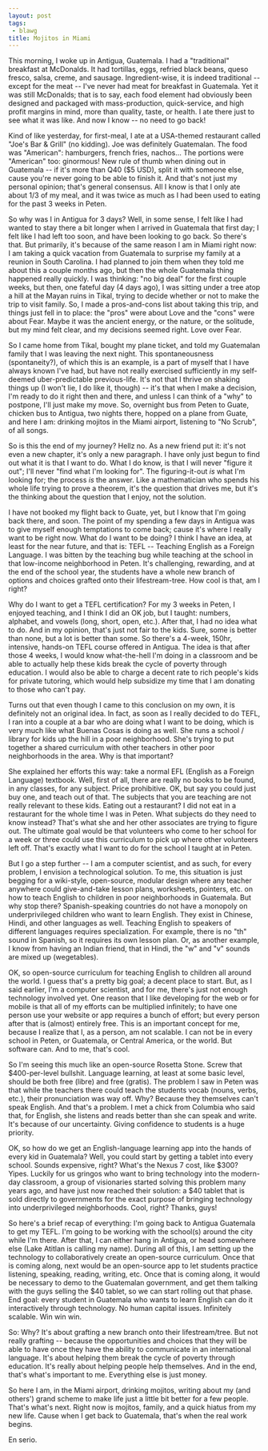 ```yaml
---
layout: post
tags:
 - blawg
title: Mojitos in Miami
---
```


This morning, I woke up in Antigua, Guatemala. I had a "traditional" breakfast at McDonalds. It had tortillas, eggs, refried black beans, queso fresco, salsa, creme, and sausage. Ingredient-wise, it is indeed traditional -- except for the meat -- I've never had meat for breakfast in Guatemala. Yet it was still McDonalds; that is to say, each food element had obviously been designed and packaged with mass-production, quick-service, and high profit margins in mind, more than quality, taste, or health. I ate there just to see what it was like. And now I know -- no need to go back!

Kind of like yesterday, for first-meal, I ate at a USA-themed restaurant called "Joe's Bar & Grill" (no kidding). Joe was definitely Guatemalan. The food was "American": hamburgers, french fries, nachos… The portions were "American" too: ginormous! New rule of thumb when dining out in Guatemala -- if it's more than Q40 ($5 USD), split it with someone else, cause you're never going to be able to finish it. And that's not just my personal opinion; that's general consensus. All I know is that I only ate about 1/3 of my meal, and it was twice as much as I had been used to eating for the past 3 weeks in Peten.

So why was I in Antigua for 3 days? Well, in some sense, I felt like I had wanted to stay there a bit longer when I arrived in Guatemala that first day; I felt like I had left too soon, and have been looking to go back. So there's that. But primarily, it's because of the same reason I am in Miami right now: I am taking a quick vacation from Guatemala to surprise my family at a reunion in South Carolina. I had planned to join them when they told me about this a couple months ago, but then the whole Guatemala thing happened really quickly. I was thinking: "no big deal" for the first couple weeks, but then, one fateful day (4 days ago), I was sitting under a tree atop a hill at the Mayan ruins in Tikal, trying to decide whether or not to make the trip to visit family. So, I made a pros-and-cons list about taking this trip, and things just fell in to place: the "pros" were about Love and the "cons" were about Fear. Maybe it was the ancient energy, or the nature, or the solitude, but my mind felt clear, and my decisions seemed right. Love over Fear.

So I came home from Tikal, bought my plane ticket, and told my Guatemalan family that I was leaving the next night. This spontaneousness (spontaneity?), of which this is an example, is a part of myself that I have always known I've had, but have not really exercised sufficiently in my self-deemed uber-predictable previous-life. It's not that I thrive on shaking things up (I won't lie, I do like it, though) -- it's that when I make a decision, I'm ready to do it right then and there, and unless I can think of a "why" to postpone, I'll just make my move. So, overnight bus from Peten to Guate, chicken bus to Antigua, two nights there, hopped on a plane from Guate, and here I am: drinking mojitos in the Miami airport, listening to "No Scrub", of all songs. 

So is this the end of my journey? Hellz no. As a new friend put it: it's not even a new chapter, it's only a new paragraph. I have only just begun to find out what it is that I want to do. What I do know, is that I will never "figure it out"; I'll never "find what I'm looking for". The figuring-it-out *is* what I'm looking for; the process *is* the answer. Like a mathematician who spends his whole life trying to prove a theorem, it's the question that drives me, but it's the thinking about the question that I enjoy, not the  solution.

I have not booked my flight back to Guate, yet, but I know that I'm going back there, and soon. The point of my spending a few days in Antigua was to give myself enough temptations to come back; cause it's where I really want to be right now. What do I want to be doing? I think I have an idea, at least for the near future, and that is: TEFL -- Teaching English as a Foreign Language. I was bitten by the teaching bug while teaching at the school in that low-income neighborhood in Peten. It's challenging, rewarding, and at the end of the school year, the students have a whole new branch of options and choices grafted onto their lifestream-tree. How cool is that, am I right?

Why do I want to get a TEFL certification? For my 3 weeks in Peten, I enjoyed teaching, and I think I did an OK job, but I taught: numbers, alphabet, and vowels (long, short, open, etc.). After that, I had no idea what to do. And in my opinion, that's just not fair to the kids. Sure, some is better than none, but a lot is better than some. So there's a 4-week, 150hr, intensive, hands-on TEFL course offered in Antigua. The idea is that after those 4 weeks, I would know what-the-hell I'm doing in a classroom and be able to actually help these kids break the cycle of poverty through education. I would also be able to charge a decent rate to rich people's kids for private tutoring, which would help subsidize my time that I am donating to those who can't pay. 

Turns out that even though I came to this conclusion on my own, it is definitely not an original idea. In fact, as soon as I really decided to do TEFL, I ran into a couple at a bar who are doing what I want to be doing, which is very much like what Buenas Cosas is doing as well. She runs a school / library for kids up the hill in a poor neighborhood. She's trying to put together a shared curriculum with other teachers in other poor neighborhoods in the area. Why is that important?

She explained her efforts this way: take a normal EFL (English as a Foreign Language) textbook. Well, first of all, there are really no books to be found, in any classes, for any subject. Price prohibitive. OK, but say you could just buy one, and teach out of that. The subjects that you are teaching are not really relevant to these kids. Eating out a restaurant? I did not eat in a restaurant for the whole time I was in Peten. What subjects do they need to know instead? That's what she and her other associates are trying to figure out. The ultimate goal would be that volunteers who come to her school for a week or three could use this curriculum to pick up where other volunteers left off. That's exactly what I want to do for the school I taught at in Peten. 

But I go a step further -- I am a computer scientist, and as such, for every problem, I envision a technological solution. To me, this situation is just begging for a wiki-style, open-source, modular design where any teacher anywhere could give-and-take lesson plans, worksheets, pointers, etc. on how to teach English to children in poor neighborhoods in Guatemala. But why stop there? Spanish-speaking countries do not have a monopoly on underprivileged children who want to learn English. They exist in Chinese, Hindi, and other languages as well. Teaching English to speakers of different languages requires specialization. For example, there is no "th" sound in Spanish, so it requires its own lesson plan. Or, as another example, I know from having an Indian friend, that in Hindi, the "w" and "v" sounds are mixed up (wegetables).

OK, so open-source curriculum for teaching English to children all around the world. I guess that's a pretty big goal; a decent place to start. But, as I said earlier, I'm a computer scientist, and for me, there's just not enough technology involved yet. One reason that I like developing for the web or for mobile is that all of my efforts can be multiplied infinitely; to have one person use your website or app requires a bunch of effort; but every person after that is (almost) entirely free. This is an important concept for me, because I realize that I, as a person, am not scalable. I can not be in every school in Peten, or Guatemala, or Central America, or the world. But software can. And to me, that's cool.

So I'm seeing this much like an open-source Rosetta Stone. Screw that $400-per-level bullshit. Language learning, at least at some basic level, should be both free (libre) and free (gratis). The problem I saw in Peten was that while the teachers there could teach the students vocab (nouns, verbs, etc.), their pronunciation was way off. Why? Because they themselves can't speak English. And that's a problem. I met a chick from Columbia who said that, for English, she listens and reads better than she can speak and write. It's because of our uncertainty. Giving confidence to students is a huge priority.

OK, so how do we get an English-language learning app into the hands of every kid in Guatemala? Well, you could start by getting a tablet into every school. Sounds expensive, right? What's the Nexus 7 cost, like $300? Yipes. Luckily for us gringos who want to bring technology into the modern-day classroom, a group of visionaries started solving this problem many years ago, and have just now reached their solution: a $40 tablet that is sold directly to governments for the exact purpose of bringing technology into underprivileged neighborhoods. Cool, right? Thanks, guys!

So here's a brief recap of everything: I'm going back to Antigua Guatemala to get my TEFL. I'm going to be working with the school(s) around the city while I'm there. After that, I can either hang in Antigua, or head somewhere else (Lake Atitlan is calling my name). During all of this, I am setting up the technology to collaboratively create an open-source curriculum. Once that is coming along, next would be an open-source app to let students practice listening, speaking, reading, writing, etc. Once that is coming along, it would be necessary to demo to the Guatemalan government, and get them talking with the guys selling the $40 tablet, so we can start rolling out that phase. End goal: every student in Guatemala who wants to learn English can do it interactively through technology. No human capital issues. Infinitely scalable. Win win win.

So: Why? It's about grafting a new branch onto their lifestream/tree. But not really grafting -- because the opportunities and choices that they will be able to have once they have the ability to communicate in an international language. It's about helping them break the cycle of poverty through education. It's really about helping people help themselves. And in the end, that's what's important to me. Everything else is just money.

So here I am, in the Miami airport, drinking mojitos, writing about my (and others') grand scheme to make life just a little bit better for a few people. That's what's next. Right now is mojitos, family, and a quick hiatus from my new life. Cause when I get back to Guatemala, that's when the real work begins.

En serio.



